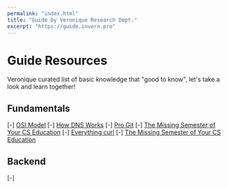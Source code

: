 ```yaml
---
permalink: "index.html"
title: "Guide by Veronique Research Dept."
excerpt: "https://guide.invero.pro"
---
```


# Guide Resources

Veronique curated list of basic knowledge that "good to know", let's take a look and learn together!

## Fundamentals

[-] [OSI Model](https://id.wikipedia.org/wiki/Model_OSI)
[-] [How DNS Works](https://howdns.works/ep1/)
[-] [Pro Git](https://git-scm.com/book/en/v2)
[-] [The Missing Semester of Your CS Education](https://missing.csail.mit.edu/)
[-] [Everything curl](https://everything.curl.dev/)
[-] [The Missing Semester of Your CS Education](https://missing.csail.mit.edu/)

## Backend
[-] []()
